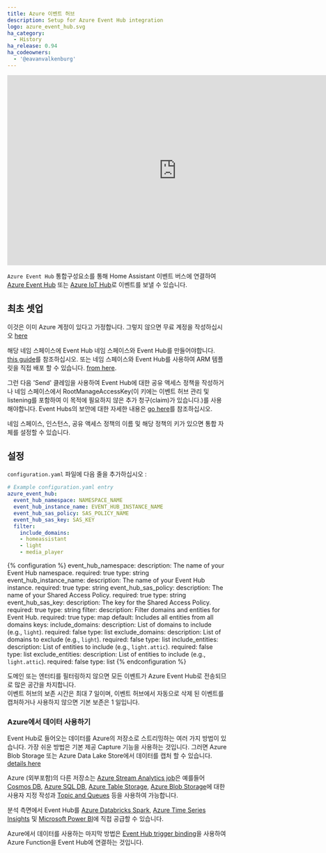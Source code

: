 ```yaml
---
title: Azure 이벤트 허브
description: Setup for Azure Event Hub integration
logo: azure_event_hub.svg
ha_category:
  - History
ha_release: 0.94
ha_codeowners:
  - '@eavanvalkenburg'
---
```


<div class='videoWrapper'>
<iframe width="776" height="437" src="https://www.youtube.com/embed/AHS3qpyU8gw" frameborder="0" allow="accelerometer; autoplay; encrypted-media; gyroscope; picture-in-picture" allowfullscreen></iframe>
</div>

`Azure Event Hub` 통합구성요소를 통해 Home Assistant 이벤트 버스에 연결하여 [Azure Event Hub](https://azure.microsoft.com/en-us/services/event-hubs/) 또는 [Azure IoT Hub](https://docs.microsoft.com/en-us/azure/iot-hub/iot-hub-devguide-messages-read-builtin)로 이벤트를 보낼 수 있습니다.

## 최초 셋업

이것은 이미 Azure 계정이 있다고 가정합니다. 그렇지 않으면 무료 계정을 작성하십시오 [here](https://azure.microsoft.com/en-us/free/)

해당 네임 스페이스에 Event Hub 네임 스페이스와 Event Hub를 만들어야합니다. [this guide](https://docs.microsoft.com/en-us/azure/event-hubs/event-hubs-create)를 참조하십시오. 또는 네임 스페이스와 Event Hub를 사용하여 ARM 템플릿을 직접 배포 할 수 있습니다. [from here](https://github.com/Azure/azure-quickstart-templates/tree/master/201-event-hubs-create-event-hub-and-consumer-group/).

그런 다음 'Send' 클레임을 사용하여 Event Hub에 대한 공유 액세스 정책을 작성하거나 네임 스페이스에서 RootManageAccessKey(이 키에는 이벤트 허브 관리 및 listening를 포함하여 이 목적에 필요하지 않은 추가 청구(claim)가 있습니다.)를 사용해야합니다. Event Hubs의 보안에 대한 자세한 내용은 [go here](https://docs.microsoft.com/en-us/azure/event-hubs/event-hubs-authentication-and-security-model-overview)를 참조하십시오.

네임 스페이스, 인스턴스, 공유 액세스 정책의 이름 및 해당 정책의 키가 있으면 통합 자체를 설정할 수 있습니다.

## 설정

`configuration.yaml` 파일에 다음 줄을 추가하십시오 :

```yaml
# Example configuration.yaml entry
azure_event_hub:
  event_hub_namespace: NAMESPACE_NAME
  event_hub_instance_name: EVENT_HUB_INSTANCE_NAME
  event_hub_sas_policy: SAS_POLICY_NAME
  event_hub_sas_key: SAS_KEY
  filter:
    include_domains:
    - homeassistant
    - light
    - media_player
```

{% configuration %}
event_hub_namespace:
  description: The name of your Event Hub namespace.
  required: true
  type: string
event_hub_instance_name:
  description: The name of your Event Hub instance.
  required: true
  type: string
event_hub_sas_policy:
  description: The name of your Shared Access Policy.
  required: true
  type: string
event_hub_sas_key:
  description: The key for the Shared Access Policy.
  required: true
  type: string
filter:
  description: Filter domains and entities for Event Hub.
  required: true
  type: map
  default: Includes all entities from all domains
  keys:
    include_domains:
      description: List of domains to include (e.g., `light`).
      required: false
      type: list
    exclude_domains:
      description: List of domains to exclude (e.g., `light`).
      required: false
      type: list
    include_entities:
      description: List of entities to include (e.g., `light.attic`).
      required: false
      type: list
    exclude_entities:
      description: List of entities to include (e.g., `light.attic`).
      required: false
      type: list
{% endconfiguration %}

<div class='note warning'>
도메인 또는 엔터티를 필터링하지 않으면 모든 이벤트가 Azure Event Hub로 전송되므로 많은 공간을 차지합니다.
</div>

<div class='note warning'>
이벤트 허브의 보존 시간은 최대 7 일이며, 이벤트 허브에서 자동으로 삭제 된 이벤트를 캡처하거나 사용하지 않으면 기본 보존은 1 일입니다.
</div>

### Azure에서 데이터 사용하기

Event Hub로 들어오는 데이터를 Azure의 저장소로 스트리밍하는 여러 가지 방법이 있습니다. 가장 쉬운 방법은 기본 제공 Capture 기능을 사용하는 것입니다. 그러면 Azure Blob Storage 또는 Azure Data Lake Store에서 데이터를 캡처 할 수 있습니다. [details here](https://docs.microsoft.com/en-us/azure/event-hubs/event-hubs-capture-overview)

Azure (외부포함)의 다른 저장소는 [Azure Stream Analytics job](https://docs.microsoft.com/en-us/azure/stream-analytics/stream-analytics-define-inputs#stream-data-from-event-hubs)은 예를들어 [Cosmos DB](https://docs.microsoft.com/en-us/azure/stream-analytics/stream-analytics-documentdb-output), [Azure SQL DB](https://docs.microsoft.com/en-us/azure/stream-analytics/stream-analytics-sql-output-perf), [Azure Table Storage](https://docs.microsoft.com/en-us/azure/stream-analytics/stream-analytics-define-outputs#table-storage), [Azure Blob Storage](https://docs.microsoft.com/en-us/azure/stream-analytics/stream-analytics-custom-path-patterns-blob-storage-output)에 대한 사용자 지정 작성과 [Topic and Queues](https://docs.microsoft.com/en-us/azure/stream-analytics/stream-analytics-quick-create-portal#configure-job-output) 등을 사용하여 가능합니다.

분석 측면에서 Event Hub를 [Azure Databricks Spark](https://docs.microsoft.com/en-us/azure/azure-databricks/databricks-stream-from-eventhubs?toc=https%3A%2F%2Fdocs.microsoft.com%2Fen-us%2Fazure%2Fevent-hubs%2FTOC.json&bc=https%3A%2F%2Fdocs.microsoft.com%2Fen-us%2Fazure%2Fbread%2Ftoc.json), [Azure Time Series Insights](https://docs.microsoft.com/en-us/azure/time-series-insights/time-series-insights-how-to-add-an-event-source-eventhub) 및 [Microsoft Power BI](https://docs.microsoft.com/en-us/azure/event-hubs/event-hubs-tutorial-visualize-anomalies)에 직접 공급할 수 있습니다.

Azure에서 데이터를 사용하는 마지막 방법은 [Event Hub trigger binding](https://docs.microsoft.com/en-us/azure/azure-functions/functions-bindings-event-hubs)을 사용하여 Azure Function을 Event Hub에 연결하는 것입니다.